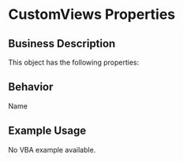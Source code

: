 # CustomViews Properties

## Business Description
This object has the following properties:

## Behavior
Name

## Example Usage
No VBA example available.